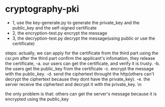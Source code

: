 # cryptography-pki

- 1, use the key-generate.py to generate the private_key and the public_key and the self-signed certificate
- 2, the encryption-test.py encrypt the message
- 3, the decryption-test.py decrypt the message(using public or use the certificate)

steps:
actually, we can apply for the certificate from the third part using the csr.pm 
after the third part confirm the applicant's infomation, they release the certificate,
-a. our users can get the certificate, and verify it is trusty.
-b. the users get the public_key from the certificate 
-c. encrypt the message with the public_key.
-d. send the ciphertext throught the http(others can't decrypt the ciphertext because they dont have the private_key).
-e. the server receive the ciphertext and decrypt it with the private_key. \n

the only problem is that: others can get the server's message because it is encrypted using the public_key
